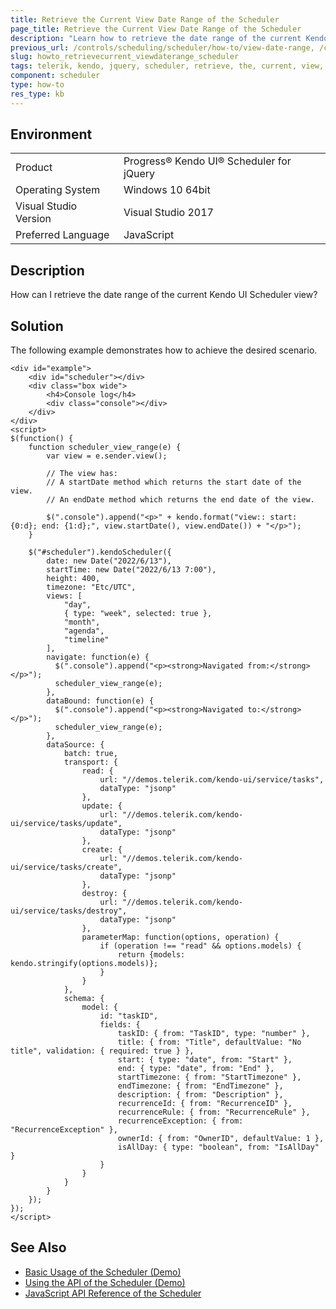 ```yaml
---
title: Retrieve the Current View Date Range of the Scheduler 
page_title: Retrieve the Current View Date Range of the Scheduler
description: "Learn how to retrieve the date range of the current Kendo UI for jQuery Scheduler view."
previous_url: /controls/scheduling/scheduler/how-to/view-date-range, /controls/scheduling/scheduler/how-to/various/view-date-range
slug: howto_retrievecurrent_viewdaterange_scheduler
tags: telerik, kendo, jquery, scheduler, retrieve, the, current, view, date, range 
component: scheduler
type: how-to
res_type: kb
---
```


## Environment

<table>
 <tr>
  <td>Product</td>
  <td>Progress® Kendo UI® Scheduler for jQuery</td>
 </tr>
 <tr>
  <td>Operating System</td>
  <td>Windows 10 64bit</td>
 </tr>
 <tr>
  <td>Visual Studio Version</td>
  <td>Visual Studio 2017</td>
 </tr>
 <tr>
  <td>Preferred Language</td>
  <td>JavaScript</td>
 </tr>
</table>

## Description

How can I retrieve the date range of the current Kendo UI Scheduler view?

## Solution

The following example demonstrates how to achieve the desired scenario.

```dojo
<div id="example">
    <div id="scheduler"></div>
    <div class="box wide">
        <h4>Console log</h4>
        <div class="console"></div>
    </div>
</div>
<script>
$(function() {
    function scheduler_view_range(e) {
        var view = e.sender.view();

        // The view has:
        // A startDate method which returns the start date of the view.
        // An endDate method which returns the end date of the view.

        $(".console").append("<p>" + kendo.format("view:: start: {0:d}; end: {1:d};", view.startDate(), view.endDate()) + "</p>");
    }

    $("#scheduler").kendoScheduler({
        date: new Date("2022/6/13"),
        startTime: new Date("2022/6/13 7:00"),
        height: 400,
        timezone: "Etc/UTC",
        views: [
            "day",
            { type: "week", selected: true },
            "month",
            "agenda",
            "timeline"
        ],
        navigate: function(e) {
          $(".console").append("<p><strong>Navigated from:</strong></p>");
          scheduler_view_range(e);
        },
        dataBound: function(e) {
          $(".console").append("<p><strong>Navigated to:</strong></p>");
          scheduler_view_range(e);
        },
        dataSource: {
            batch: true,
            transport: {
                read: {
                    url: "//demos.telerik.com/kendo-ui/service/tasks",
                    dataType: "jsonp"
                },
                update: {
                    url: "//demos.telerik.com/kendo-ui/service/tasks/update",
                    dataType: "jsonp"
                },
                create: {
                    url: "//demos.telerik.com/kendo-ui/service/tasks/create",
                    dataType: "jsonp"
                },
                destroy: {
                    url: "//demos.telerik.com/kendo-ui/service/tasks/destroy",
                    dataType: "jsonp"
                },
                parameterMap: function(options, operation) {
                    if (operation !== "read" && options.models) {
                        return {models: kendo.stringify(options.models)};
                    }
                }
            },
            schema: {
                model: {
                    id: "taskID",
                    fields: {
                        taskID: { from: "TaskID", type: "number" },
                        title: { from: "Title", defaultValue: "No title", validation: { required: true } },
                        start: { type: "date", from: "Start" },
                        end: { type: "date", from: "End" },
                        startTimezone: { from: "StartTimezone" },
                        endTimezone: { from: "EndTimezone" },
                        description: { from: "Description" },
                        recurrenceId: { from: "RecurrenceID" },
                        recurrenceRule: { from: "RecurrenceRule" },
                        recurrenceException: { from: "RecurrenceException" },
                        ownerId: { from: "OwnerID", defaultValue: 1 },
                        isAllDay: { type: "boolean", from: "IsAllDay" }
                    }
                }
            }
        }
    });
});
</script>
```

## See Also

* [Basic Usage of the Scheduler (Demo)](https://demos.telerik.com/kendo-ui/scheduler/index)
* [Using the API of the Scheduler (Demo)](https://demos.telerik.com/kendo-ui/scheduler/api)
* [JavaScript API Reference of the Scheduler](/api/javascript/ui/scheduler)
